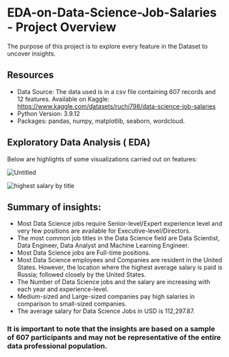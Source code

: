# EDA-on-Data-Science-Job-Salaries - Project Overview
The purpose of this project is to explore every feature in the Dataset to uncover insights.

## Resources
* Data Source: The data used is in a csv file containing 607 records and 12 features. 
  Available on Kaggle: https://www.kaggle.com/datasets/ruchi798/data-science-job-salaries
* Python Version: 3.9.12
* Packages: pandas, numpy, matplotlib, seaborn, wordcloud.

## Exploratory Data Analysis ( EDA)
Below are highlights of some visualizations carried out on features:

![Untitled](https://user-images.githubusercontent.com/117505903/215131944-41b90a60-afba-48b3-98e1-756f947a1798.jpg)

![highest salary by title](https://user-images.githubusercontent.com/117505903/215128725-9be23f1d-c888-46cb-90d0-4d754fa8c54b.png)



## Summary of insights:
* Most Data Science jobs require Senior-level/Expert experience level and very few positions are available for Executive-level/Directors.
* The most common job titles in the Data Science field are Data Scientist, Data Engineer, Data Analyst and Machine Learning Engineer.
* Most Data Science jobs are Full-time positions.
* Most Data Science employees and Companies are resident in the United States. However, the location where the highest average salary is paid is Russia; followed closely by the United States.
* The Number of Data Science jobs and the salary are increasing with each year and experience-level.
* Medium-sized and Large-sized companies pay high salaries in comparison to small-sized companies.
* The average salary for Data Science Jobs in USD is 112,297.87.


### It is important to note that the insights are based on a sample of 607 participants and may not be representative of the entire data professional population.
